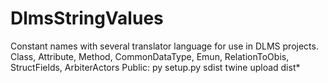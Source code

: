 # DlmsStringValues
Constant names with several translator language for use in DLMS projects. Class, Attribute, Method, CommonDataType, Emun, RelationToObis, StructFields, ArbiterActors
Public:
py setup.py sdist
twine upload dist\*